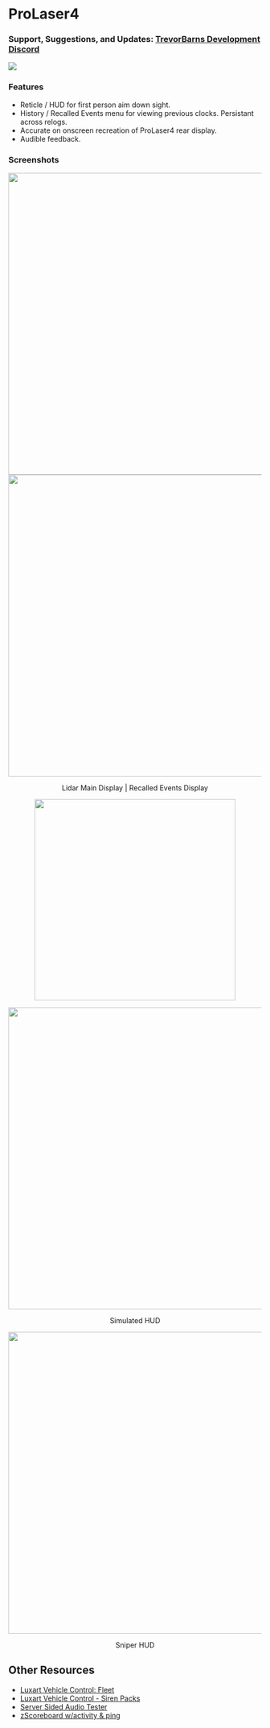 #  ProLaser4
### Support, Suggestions, and Updates: [TrevorBarns Development Discord](https://discord.com/invite/PXYQ4T8wB9)
<a href="https://discord.link/lvc"><img target="_blank" src="https://discordapp.com/api/guilds/344333824911605762/widget.png?style=banner3"></a>

### Features
* Reticle / HUD for first person aim down sight.
* History / Recalled Events menu for viewing previous clocks. Persistant across relogs.
* Accurate on onscreen recreation of ProLaser4 rear display.
* Audible feedback.

### Screenshots
<p align="center">
<img align="center" width="600" src="https://i.imgur.com/l6RM7b3.png"><img align="center" width="600" src="https://i.imgur.com/fKvGpZS.png">
</p>
<p align="center">
Lidar Main Display | Recalled Events Display
</p>
<p align="center">
<img align="center" width="400" src="https://i.imgur.com/NBbDjsm.png">
</p>
<p align="center">
<img align="center" width="600" src="https://i.imgur.com/94NIDH4.png">
</p>
<p align="center">
Simulated HUD
</p>
<p align="center">
<img align="center" width="600" src="https://i.imgur.com/lR5zHPb.png">
</p>
<p align="center">
Sniper HUD
</p>

## Other Resources
* [Luxart Vehicle Control: Fleet](https://github.com/TrevorBarns/luxart-vehicle-control-fleet)
* [Luxart Vehicle Control - Siren Packs](https://github.com/TrevorBarns/luxart-vehicle-control-extras)
* [Server Sided Audio Tester](https://github.com/TrevorBarns/Server-Side-Audio-Tester)
* [zScoreboard w/activity & ping](https://github.com/TrevorBarns/z-scoreboard)
